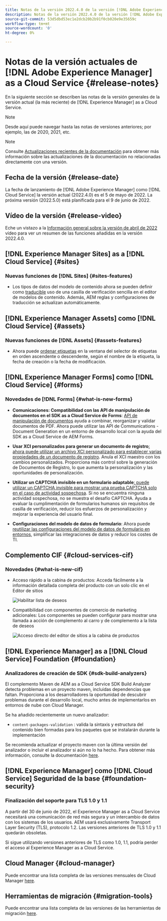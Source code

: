 ```yaml
---
title: Notas de la versión 2022.4.0 de la versión [!DNL Adobe Experience Manager] as a Cloud Service.
description: Notas de la versión 2022.4.0 de la versión [!DNL Adobe Experience Manager] as a Cloud Service.
source-git-commit: 53d5dbd53ec1e2dcb20b2b91f0cb020e9e35659c
workflow-type: tm+mt
source-wordcount: '0'
ht-degree: 0%

---
```



# Notas de la versión actuales de [!DNL Adobe Experience Manager] as a Cloud Service {#release-notes}

En la siguiente sección se describen las notas de la versión generales de la versión actual (la más reciente) de [!DNL Experience Manager] as a Cloud Service.

>[!NOTE]
>
>Desde aquí puede navegar hasta las notas de versiones anteriores; por ejemplo, las de 2020, 2021, etc.

>[!NOTE]
>
>Consulte [Actualizaciones recientes de la documentación](https://experienceleague.adobe.com/docs/experience-manager-release-information/aem-release-updates/doc-updates/documentation-updates.html?lang=es) para obtener más información sobre las actualizaciones de la documentación no relacionadas directamente con una versión.

## Fecha de la versión {#release-date}

La fecha de lanzamiento de [!DNL Adobe Experience Manager] como [!DNL Cloud Service] la versión actual (2022.4.0) es el 5 de mayo de 2022.
La próxima versión (2022.5.0) está planificada para el 9 de junio de 2022.

## Vídeo de la versión {#release-video}

Eche un vistazo a la [Información general sobre la versión de abril de 2022](https://video.tv.adobe.com/v/342612?quality=12) vídeo para ver un resumen de las funciones añadidas en la versión 2022.4.0.

## [!DNL Experience Manager Sites] as a [!DNL Cloud Service] {#sites}

### Nuevas funciones de [!DNL Sites] {#sites-features}

* Los tipos de datos del modelo de contenido ahora se pueden definir como [traducible](/help/assets/content-fragments/content-fragments-models.md#properties) uso de una casilla de verificación sencilla en el editor de modelos de contenido. Además, AEM reglas y configuraciones de traducción se actualizan automáticamente.

## [!DNL Experience Manager Assets] como [!DNL Cloud Service] {#assets}

### Nuevas funciones de [!DNL Assets] {#assets-features}

* Ahora puede [ordenar etiquetas](/help/assets/organize-assets.md#use-tags-to-organize-assets) en la ventana del selector de etiquetas en orden ascendente o descendente, según el nombre de la etiqueta, la fecha de creación o la fecha de modificación.


## [!DNL Experience Manager Forms] como [!DNL Cloud Service] {#forms}

### Novedades de [!DNL Forms] {#what-is-new-forms}

* **Comunicaciones: Compatibilidad con las API de manipulación de documentos en el SDK as a Cloud Service de Forms**: [API de manipulación de documentos](/help/forms/aem-forms-cloud-service-communications.md) ayuda a combinar, reorganizar y validar documentos de PDF. Ahora puede utilizar las API de Communications - Document Generation en un entorno de desarrollo local con la ayuda del SDK as a Cloud Service de AEM Forms.

* **Usar XCI personalizados para generar un documento de registro**[: ahora puede utilizar un archivo XCI personalizado para establecer varias propiedades de un documento de registro](/help/forms/generate-document-of-record-for-non-xfa-based-adaptive-forms.md#use-a-custom-xci-file). Anula el XCI maestro con los cambios personalizados. Proporciona más control sobre la generación de Documentos de Registro, lo que aumenta la personalización y las oportunidades de personalización.

* **Utilizar un CAPTCHA invisible en un formulario adaptable**[: puede utilizar un CAPTCHA invisible para mostrar una prueba CAPTCHA solo en el caso de actividad sospechosa](/help/forms/captcha-adaptive-forms.md). Si no se encuentra ninguna actividad sospechosa, no se muestra el desafío CAPTCHA. Ayuda a evaluar la cumplimentación de formularios humanos sin requisitos de casilla de verificación, reducir los esfuerzos de personalización y mejorar la experiencia del usuario final.

* **Configuraciones del modelo de datos de formulario**: Ahora puede [reutilizar las configuraciones del modelo de datos de formulario en entornos](/help/forms/create-form-data-models.md#runmode-specific-context-aware-config), simplificar las integraciones de datos y reducir los costes de TI.

## Complemento CIF {#cloud-services-cif}

### Novedades {#what-is-new-cif}

* Acceso rápido a la cabina de productos: Acceda fácilmente a la información detallada completa del producto con un solo clic en el Editor de sitios

   ![Habilitar lista de deseos](/help/assets/CIF/enable-wishlist.png)

* Compatibilidad con componentes de comercio de marketing adicionales: Los componentes se pueden configurar para mostrar una llamada a acción de complemento al carro y de complemento a la lista de deseos

   ![Acceso directo del editor de sitios a la cabina de productos](/help/assets/CIF/sites-editor-shortcut-to-cockpit.png)

## [!DNL Experience Manager] as a [!DNL Cloud Service] Foundation {#foundation}

### Analizadores de creación de SDK {#sdk-build-analyzers}

El complemento Maven de AEM as a Cloud Service SDK Build Analyzer detecta problemas en un proyecto maven, incluidas dependencias que faltan. Proporciona a los desarrolladores la oportunidad de descubrir problemas durante el desarrollo local, mucho antes de implementarlos en entornos de nube con Cloud Manager.

Se ha añadido recientemente un nuevo analizador:

* `content-packages-validation` : valida la sintaxis y estructura del contenido bien formadas para los paquetes que se instalarán durante la implementación

Se recomienda actualizar el proyecto maven con la última versión del analizador o incluir el analizador si aún no lo ha hecho. Para obtener más información, consulte la documentación [here](https://experienceleague.adobe.com/docs/experience-manager-core-components/using/developing/archetype/build-analyzer-maven-plugin.html).

## [!DNL Experience Manager] como [!DNL Cloud Service] Seguridad de la base {#foundation-security}

### Finalización del soporte para TLS 1.0 y 1.1

A partir del 30 de junio de 2022, el Experience Manager as a Cloud Service necesitará una comunicación de red más segura y un intercambio de datos con los sistemas de los usuarios. AEM usará exclusivamente Transport Layer Security (TLS), protocolo 1.2. Las versiones anteriores de TLS 1.0 y 1.1 quedarán obsoletas.

Si sigue utilizando versiones anteriores de TLS como 1.0, 1.1, podría perder el acceso al Experience Manager as a Cloud Service.

## Cloud Manager {#cloud-manager}

Puede encontrar una lista completa de las versiones mensuales de Cloud Manager [here](/help/implementing/cloud-manager/release-notes-cloud-manager/release-notes-cm-current.md).

## Herramientas de migración {#migration-tools}

Puede encontrar una lista completa de las versiones de las herramientas de migración [here](/help/journey-migration/release-notes/release-notes-migration-tools-current.md).
